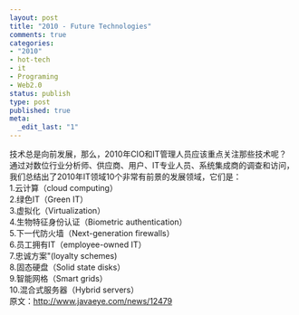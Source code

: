 ```yaml
--- 
layout: post
title: "2010 - Future Technologies"
comments: true
categories:
- "2010"
- hot-tech
- it
- Programing
- Web2.0
status: publish
type: post
published: true
meta: 
  _edit_last: "1"
---
```

<p style="padding: 0px; margin: 0px;">技术总是向前发展，那么，2010年CIO和IT管理人员应该重点关注那些技术呢？</p>
<p style="padding: 0px; margin: 0px;"></p>
<p style="padding: 0px; margin: 0px;">通过对数位行业分析师、供应商、用户、IT专业人员、系统集成商的调查和访问，我们总结出了2010年IT领域10个非常有前景的发展领域，它们是：</p>
<p style="padding: 0px; margin: 0px;"></p>
<p style="padding: 0px; margin: 0px;">1.云计算（cloud computing）</p>
<p style="padding: 0px; margin: 0px;">2.绿色IT（Green IT）</p>
<p style="padding: 0px; margin: 0px;">3.虚拟化（Virtualization）</p>
<p style="padding: 0px; margin: 0px;">4.生物特征身份认证（Biometric authentication）</p>
<p style="padding: 0px; margin: 0px;">5.下一代防火墙（Next-generation firewalls）</p>
<p style="padding: 0px; margin: 0px;">6.员工拥有IT（employee-owned IT）</p>
<p style="padding: 0px; margin: 0px;">7.忠诚方案"(loyalty schemes)</p>
<p style="padding: 0px; margin: 0px;">8.固态硬盘（Solid state disks）</p>
<p style="padding: 0px; margin: 0px;">9.智能网格（Smart grids）</p>
<p style="padding: 0px; margin: 0px;">10.混合式服务器（Hybrid servers）</p>
<p style="padding: 0px; margin: 0px;"></p>
<p style="padding: 0px; margin: 0px;">原文：<a href="http://www.javaeye.com/news/12479" target="_blank">http://www.javaeye.com/news/12479</a></p>
